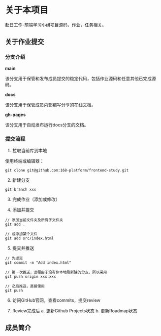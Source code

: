 # 关于本项目 

赴日工作-前端学习小组项目源码，作业，任务相关。


## 关于作业提交

### 分支介绍

**main**

该分支用于保管和发布成员提交的稳定代码，包括作业源码和任意其他已完成源码。

**docs**

该分支用于保管成员内部编写分享的在线文档。

**gh-pages**

该分支用于自动发布运行docs分支的文档。

### 提交流程

1. 拉取当前库到本地

使用终端或编辑器：

```
git clone git@github.com:168-platform/frontend-study.git
```
2. 新建分支

```
git branch xxx
```
3. 完成作业（添加或修改）

4. 添加并提交
```
// 添加当前文件夹及所有子文件夹
git add .

// 或添加某个文件
git add src/index.html

```
5. 提交并推送
```
// 先提交
git commit -m "Add index.html"

// 第一次推送，远程由于没有你本地刚新建的分支，所以采用
git push origin xxx:xxx

// 之后推送，直接使用
git push
```
6. 访问GitHub官网，查看commits，提交review

7. Review完成后
  a. 更新Github Projects状态
  b. 更新Roadmap状态


## 成员简介

<!-- readme: contributors -start -->
<!-- readme: contributors -end -->
